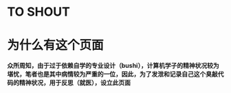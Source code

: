 # TO SHOUT
# 为什么有这个页面
**众所周知，由于过于依赖自学的专业设计（bushi），计算机学子的精神状况较为堪忧，笔者也是其中病情较为严重的一位，因此，为了发泄和记录自己这个臭敲代码的精神状况，用于反思（就医），设立此页面**